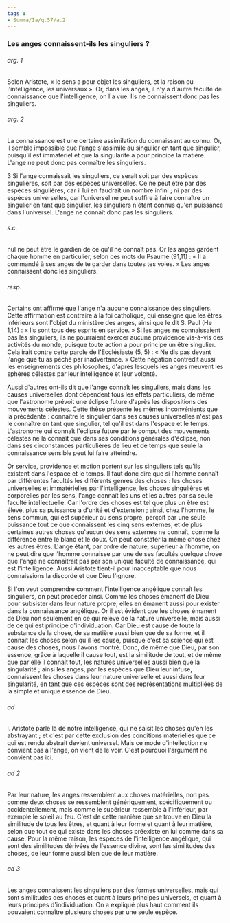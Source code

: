 ```yaml
---
tags : 
- Summa/Ia/q.57/a.2
---
```


### Les anges connaissent-ils les singuliers ?

###### arg. 1
Selon Aristote, « le sens a pour objet les singuliers, et la raison ou l'intelligence, les universaux ». Or, dans les anges, il n'y a d'autre faculté de connaissance que l'intelligence, on l'a vue. Ils ne connaissent donc pas les singuliers. 

###### arg. 2
La connaissance est une certaine assimilation du connaissant au connu. Or, il semble impossible que l'ange s'assimile au singulier en tant que singulier, puisqu'il est immatériel et que la singularité a pour principe la matière. L'ange ne peut donc pas connaître les singuliers. 

3 Si l'ange connaissait les singuliers, ce serait soit par des espèces singulières, soit par des espèces universelles. Ce ne peut être par des espèces singulières, car il lui en faudrait un nombre infini ; ni par des espèces universelles, car l'universel ne peut suffire à faire connaître un singulier en tant que singulier, les singuliers n'étant connus qu'en puissance dans l'universel. L'ange ne connaît donc pas les singuliers. 

###### s.c.
nul ne peut être le gardien de ce qu'il ne connaît pas. Or les anges gardent chaque homme en particulier, selon ces mots du Psaume (91,11) : « Il a commandé à ses anges de te garder dans toutes tes voies. » Les anges connaissent donc les singuliers. 

###### resp.
Certains ont affirmé que l'ange n'a aucune connaissance des singuliers. Cette affirmation est contraire à la foi catholique, qui enseigne que les êtres inférieurs sont l'objet du ministère des anges, ainsi que le dit S. Paul (He 1,14) : « Ils sont tous des esprits en service. » Si les anges ne connaissaient pas les singuliers, ils ne pourraient exercer aucune providence vis-à-vis des activités du monde, puisque toute action a pour principe un être singulier. Cela irait contre cette parole de l'Ecclésiaste (5, 5) : « Ne dis pas devant l'ange que tu as péché par inadvertance. » Cette négation contredit aussi les enseignements des philosophes, d'après lesquels les anges meuvent les sphères célestes par leur intelligence et leur volonté. 

Aussi d'autres ont-ils dit que l'ange connaît les singuliers, mais dans les causes universelles dont dépendent tous les effets particuliers, de même que l'astronome prévoit une éclipse future d'après les dispositions des mouvements célestes. Cette thèse présente les mêmes inconvénients que la précédente : connaître le singulier dans ses causes universelles n'est pas le connaître en tant que singulier, tel qu'il est dans l'espace et le temps. L'astronome qui connaît l'éclipse future par le comput des mouvements célestes ne la connaît que dans ses conditions générales d'éclipse, non dans ses circonstances particulières de lieu et de temps que seule la connaissance sensible peut lui faire atteindre. 

Or service, providence et motion portent sur les singuliers tels qu'ils existent dans l'espace et le temps. Il faut donc dire que si l'homme connaît par différentes facultés les différents genres des choses : les choses universelles et immatérielles par l'intelligence, les choses singulières et corporelles par les sens, l'ange connaît les uns et les autres par sa seule faculté intellectuelle. Car l'ordre des choses est tel que plus un être est élevé, plus sa puissance a d'unité et d'extension ; ainsi, chez l'homme, le sens commun, qui est supérieur au sens propre, perçoit par une seule puissance tout ce que connaissent les cinq sens externes, et de plus certaines autres choses qu'aucun des sens externes ne connaît, comme la différence entre le blanc et le doux. On peut constater la même chose chez les autres êtres. L'ange étant, par ordre de nature, supérieur à l'homme, on ne peut dire que l'homme connaisse par une de ses facultés quelque chose que l'ange ne connaîtrait pas par son unique faculté de connaissance, qui est l'intelligence. Aussi Aristote tient-il pour inacceptable que nous connaissions la discorde et que Dieu l'ignore. 

Si l'on veut comprendre comment l'intelligence angélique connaît les singuliers, on peut procéder ainsi. Comme les choses émanent de Dieu pour subsister dans leur nature propre, elles en émanent aussi pour exister dans la connaissance angélique. Or il est évident que les choses émanent de Dieu non seulement en ce qui relève de la nature universelle, mais aussi de ce qui est principe d'individuation. Car Dieu est cause de toute la substance de la chose, de sa matière aussi bien que de sa forme, et il connaît les choses selon qu'il les cause, puisque c'est sa science qui est cause des choses, nous l'avons montré. Donc, de même que Dieu, par son essence, grâce à laquelle il cause tout, est la similitude de tout, et de même que par elle il connaît tout, les natures universelles aussi bien que la singularité ; ainsi les anges, par les espèces que Dieu leur infuse, connaissent les choses dans leur nature universelle et aussi dans leur singularité, en tant que ces espèces sont des représentations multipliées de la simple et unique essence de Dieu. 

###### ad 
l. Aristote parle là de notre intelligence, qui ne saisit les choses qu'en les abstrayant ; et c'est par cette exclusion des conditions matérielles que ce qui est rendu abstrait devient universel. Mais ce mode d'intellection ne convient pas à l'ange, on vient de le voir. C'est pourquoi l'argument ne convient pas ici. 

###### ad 2
Par leur nature, les anges ressemblent aux choses matérielles, non pas comme deux choses se ressemblent génériquement, spécifiquement ou accidentellement, mais comme le supérieur ressemble à l'inférieur, par exemple le soleil au feu. C'est de cette manière que se trouve en Dieu la similitude de tous les êtres, et quant à leur forme et quant à leur matière, selon que tout ce qui existe dans les choses préexiste en lui comme dans sa cause. Pour la même raison, les espèces de l'intelligence angélique, qui sont des similitudes dérivées de l'essence divine, sont les similitudes des choses, de leur forme aussi bien que de leur matière. 

###### ad 3
Les anges connaissent les singuliers par des formes universelles, mais qui sont similitudes des choses et quant à leurs principes universels, et quant à leurs principes d'individuation. On a expliqué plus haut comment ils pouvaient connaître plusieurs choses par une seule espèce. 



